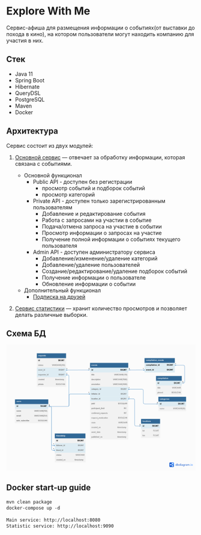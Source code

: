 # Explore With Me
Сервис-афиша для размещения информации о событиях(от выставки до похода в кино), на котором пользователи могут находить компанию для участия в них.
## Стек
* Java 11
* Spring Boot
* Hibernate
* QueryDSL
* PostgreSQL
* Maven
* Docker

## Архитектура
Сервис состоит из двух модулей:
1. [Основной сервис](ewm-service/ReadMe.md) — отвечает за обработку информации, которая связана с событиями.
   - Основной функционал
       * Public API - доступен без регистрации
          * просмотр событий и подборок событий
          * просмотр категорий
        * Private API - доступен только зарегистрированным пользователям
          * Добавление и редактирование события
          * Работа с запросами на участии в событие
          * Подача/отмена запроса на участие в событии
          * Просмотр информации о запросах на участие
          * Получение полной информации о событиях текущего пользователя
        * Admin API - доступен администратору сервиса
          * Добавление/изменение/удаление категорий
          * Добавление/удаление пользователей
          * Создание/редактирование/удаление подборок событий
          * Получение информации о пользователе
          * Обновление информации о событии
    - Дополнительный функционал
        * [Подписка на друзей](FollowFriend.md)

3. [Сервис статистики](ewm-stats-server/ReadMe.md) — хранит количество просмотров и позволяет делать различные выборки.

## Схема БД
![](ewm-service/doc/DB.png)

## Docker start-up guide
    mvn clean package
    docker-compose up -d

    Main service: http://localhost:8080
    Statistic service: http://localhost:9090
